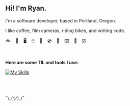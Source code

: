 ## Hi! I'm Ryan. 


I'm a software developer, based in Portland, Oregon.

I like coffee, film cameras, riding bikes, and writing code.

🚲 &nbsp;&nbsp; 🎒 &nbsp;&nbsp; 🖥️ &nbsp;&nbsp; 🖱️ &nbsp;&nbsp; 📸 &nbsp;&nbsp; 💿 &nbsp;&nbsp; 💾 &nbsp;&nbsp; ⌨️ &nbsp;&nbsp; 📓 &nbsp;&nbsp; ☑️

&nbsp;  

**Here are some TIL and tools I use:**

[![My Skills](https://skillicons.dev/icons?i=html,css,js,ts,nodejs,react,vue,nuxtjs,express,sass,postgres,graphql,apollo,netlify,heroku,jest,postman,ps,ai,xd,figma,vscode,git,github&perline=8)](https://skillicons.dev)

&nbsp;  
&nbsp;  

¯\\\_(ツ)\_/¯
